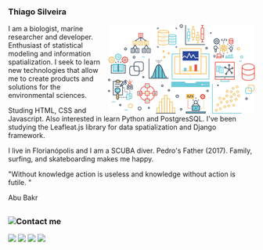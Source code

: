 ### Thiago Silveira

<img src="https://github.com/silveiratcl/images/blob/main/datascience.png" min-width="300px" max-width="300px" width="300px" align="right" alt="Computador"> 

I am a biologist, marine researcher and developer. Enthusiast of statistical modeling and information spatialization. I seek to learn new technologies that allow me to create products and solutions for the environmental sciences.

Studing HTML, CSS and Javascript. Also interested in learn Python and PostgresSQL. I've been studying the Leafleat.js library for data spatialization and Django framework.

I live in Florianópolis and I am a SCUBA diver. Pedro's Father (2017). Family, surfing, and skateboarding makes me happy.

"Without knowledge action is useless and knowledge without action is futile. "

 Abu Bakr

##

 
<p align="center">
<a href="https://github.com/silveiratcl/github-readme-stats">
  <img align="left" src="https://github-readme-stats.vercel.app/api/top-langs/?username=silveiratcl&show_icons=true&layout=compact&theme=dark" />
</a> 
</p>
 

<div>

  <h3>Contact me</h3>
    <a target="_blank" href="mailto:silveira.tcl@gmail.com"><img src="https://img.shields.io/badge/Gmail-D14836?style=for-the-badge&logo=gmail&logoColor=white" /><a/>
    <a target="_blank" href="https://www.linkedin.com/in/thiagoclsilveira/"><img src="https://img.shields.io/badge/LinkedIn-0077B5?style=for-the-badge&logo=linkedin&logoColor=white" /><a/>
    <a target="_blank" href="https://twitter.com/silveiratcl"><img src="https://img.shields.io/badge/Twitter-0077B5?style=for-the-badge&logo=twitter&logoColor=white" /><a/>
    <a target="_blank" href="https://orcid.org/0000-0002-3163-479X"><img src="https://img.shields.io/badge/Orcid-339933?style=for-the-badge&logo=orcid&logoColor=white" /><a/>
</div>
